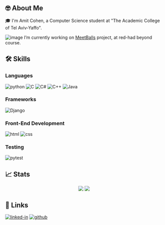## 🤓 About Me

🎓 I'm Amit Cohen, a Computer Science student at "The Academic College of Tel Aviv-Yaffo".

![image](https://user-images.githubusercontent.com/72393244/212745697-f02cbf6b-65df-4597-a438-b0bb631fa62b.png)
   I’m currently working on [MeetBalls](https://github.com/redhat-beyond/beyond09-group01) project, at red-had beyond course.

## 🛠️ Skills

### Languages

![python](https://img.shields.io/badge/Python-3776AB?style=for-the-badge&logo=python&logoColor=white)
![C](https://img.shields.io/badge/C-00599C?style=for-the-badge&logo=c&logoColor=white)
![C#](https://img.shields.io/badge/C%23-239120?style=for-the-badge&logo=c-sharp&logoColor=white)
![C++](https://img.shields.io/badge/C%2B%2B-00599C?style=for-the-badge&logo=c%2B%2B&logoColor=white)
![Java](https://img.shields.io/badge/Java-ED8B00?style=for-the-badge&logo=java&logoColor=white)

### Frameworks

![Django](https://img.shields.io/badge/Django-092E20?style=for-the-badge&logo=django&logoColor=white)

### Front-End Development

![html](https://img.shields.io/badge/HTML5-E34F26?style=for-the-badge&logo=html5&logoColor=white)
![css](https://img.shields.io/badge/CSS3-1572B6?style=for-the-badge&logo=css3&logoColor=white)

### Testing

![pytest](https://img.shields.io/badge/Pytest-3776AB?style=for-the-badge&logo=python&logoColor=white)

## 📈 Stats

<div align="center">

  <picture>
    <source 
      srcset="https://github-readme-stats.vercel.app/api?username=Shalevro2&theme=dark"
      media="(prefers-color-scheme: dark)"
    />
    <img src="https://github-readme-stats.vercel.app/api?username=amitCohen2&theme=dark" />
  </picture>
  
   <picture>
    <source 
      srcset="https://streak-stats.demolab.com/?user=amitCohen2&theme=highcontrast"
      media="(prefers-color-scheme: dark)"
    />
    <img src="https://streak-stats.demolab.com/?user=amitCohen2&theme=highcontrast" />
  </picture>
  
</div>

## 🔗 Links

[![linked-in](https://img.shields.io/badge/Linked_In-0077B5?style=for-the-badge&logo=LinkedIn&logoColor=white)](https://www.linkedin.com/in/amit-cohen-a191891b2/)
[![github](https://img.shields.io/badge/GitHub-000000?style=for-the-badge&logo=GitHub&logoColor=white)](https://github.com/amitCohen2/amitCohen2/)
